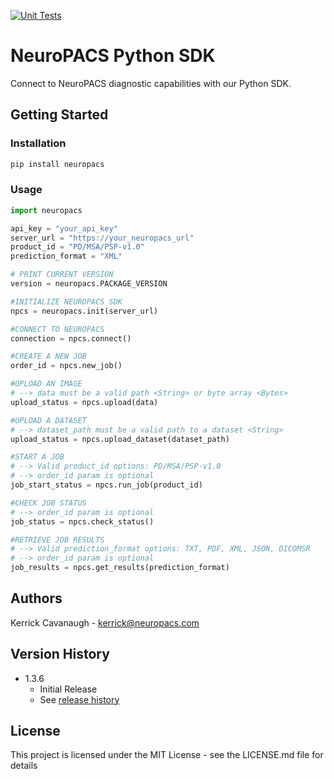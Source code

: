 [![Unit Tests](https://github.com/neuropacs/neuropacs-py-sdk/actions/workflows/ci.yml/badge.svg)](https://github.com/neuropacs/neuropacs-py-sdk/actions/workflows/ci.yml)

# NeuroPACS Python SDK

Connect to NeuroPACS diagnostic capabilities with our Python SDK.

## Getting Started

### Installation

```bash
pip install neuropacs
```

### Usage

```py
import neuropacs

api_key = "your_api_key"
server_url = "https://your_neuropacs_url"
product_id = "PD/MSA/PSP-v1.0"
prediction_format = "XML"

# PRINT CURRENT VERSION
version = neuropacs.PACKAGE_VERSION

#INITIALIZE NEUROPACS SDK
npcs = neuropacs.init(server_url)

#CONNECT TO NEUROPACS
connection = npcs.connect()

#CREATE A NEW JOB
order_id = npcs.new_job()

#UPLOAD AN IMAGE
# --> data must be a valid path <String> or byte array <Bytes>
upload_status = npcs.upload(data)

#UPLOAD A DATASET
# --> dataset_path must be a valid path to a dataset <String>
upload_status = npcs.upload_dataset(dataset_path)

#START A JOB
# --> Valid product_id options: PD/MSA/PSP-v1.0
# --> order_id param is optional
job_start_status = npcs.run_job(product_id)

#CHECK JOB STATUS
# --> order_id param is optional
job_status = npcs.check_status()

#RETRIEVE JOB RESULTS
# --> Valid prediction_format options: TXT, PDF, XML, JSON, DICOMSR
# --> order_id param is optional
job_results = npcs.get_results(prediction_format)
```

## Authors

Kerrick Cavanaugh - kerrick@neuropacs.com

## Version History

- 1.3.6
  - Initial Release
  - See [release history](https://pypi.org/project/neuropacs/#history)

## License

This project is licensed under the MIT License - see the LICENSE.md file for details
